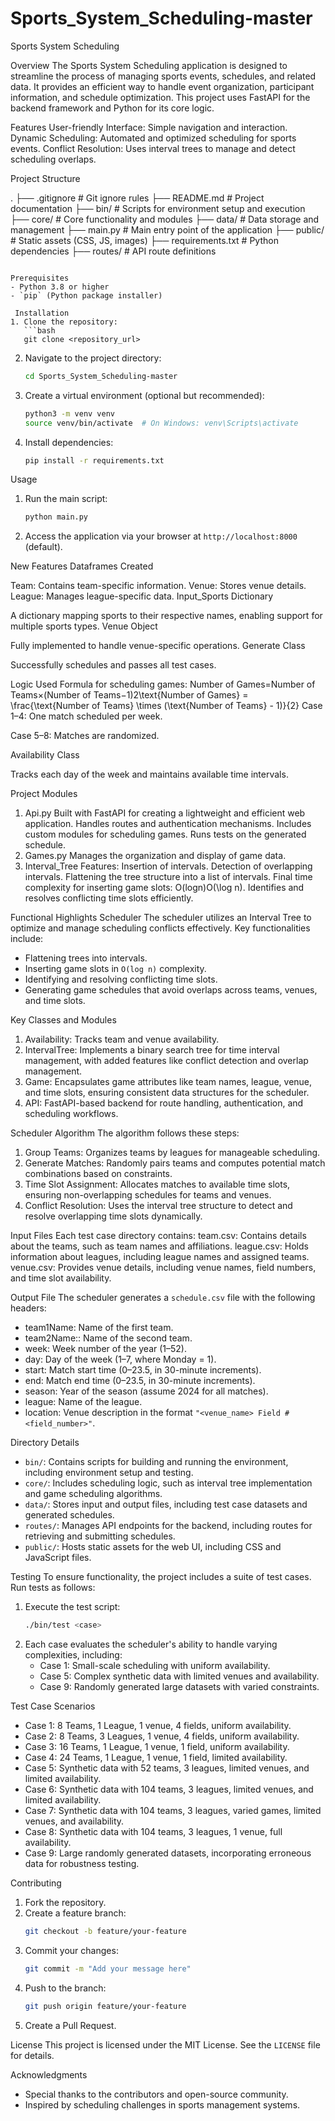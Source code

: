 # Sports_System_Scheduling-master

Sports System Scheduling

Overview
The Sports System Scheduling application is designed to streamline the process of managing sports events, schedules, and related data. It provides an efficient way to handle event organization, participant information, and schedule optimization. This project uses FastAPI for the backend framework and Python for its core logic.

Features
User-friendly Interface: Simple navigation and interaction.
Dynamic Scheduling: Automated and optimized scheduling for sports events.
Conflict Resolution: Uses interval trees to manage and detect scheduling overlaps.

Project Structure

.
├── .gitignore             # Git ignore rules
├── README.md              # Project documentation
├── bin/                   # Scripts for environment setup and execution
├── core/                  # Core functionality and modules
├── data/                  # Data storage and management
├── main.py                # Main entry point of the application
├── public/                # Static assets (CSS, JS, images)
├── requirements.txt       # Python dependencies
├── routes/                # API route definitions
```

Prerequisites
- Python 3.8 or higher
- `pip` (Python package installer)

 Installation
1. Clone the repository:
   ```bash
   git clone <repository_url>
   ```

2. Navigate to the project directory:
   ```bash
   cd Sports_System_Scheduling-master
   ```

3. Create a virtual environment (optional but recommended):
   ```bash
   python3 -m venv venv
   source venv/bin/activate  # On Windows: venv\Scripts\activate
   ```

4. Install dependencies:
   ```bash
   pip install -r requirements.txt
   ```

Usage
1. Run the main script:
   ```bash
   python main.py
   ```

2. Access the application via your browser at `http://localhost:8000` (default).




New Features
Dataframes Created


Team: Contains team-specific information.
Venue: Stores venue details.
League: Manages league-specific data.
Input_Sports Dictionary


A dictionary mapping sports to their respective names, enabling support for multiple sports types.
Venue Object


Fully implemented to handle venue-specific operations.
Generate Class


Successfully schedules and passes all test cases.

Logic Used
Formula for scheduling games:
 Number of Games=Number of Teams×(Number of Teams−1)2\text{Number of Games} = \frac{\text{Number of Teams} \times (\text{Number of Teams} - 1)}{2}
Case 1–4: One match scheduled per week.


Case 5–8: Matches are randomized.


Availability Class


Tracks each day of the week and maintains available time intervals.

Project Modules
1. Api.py
Built with FastAPI for creating a lightweight and efficient web application.
Handles routes and authentication mechanisms.
Includes custom modules for scheduling games.
Runs tests on the generated schedule.
2. Games.py
Manages the organization and display of game data.
3. Interval_Tree
Features:
Insertion of intervals.
Detection of overlapping intervals.
Flattening the tree structure into a list of intervals.
Final time complexity for inserting game slots: O(log⁡n)O(\log n).
Identifies and resolves conflicting time slots efficiently.


Functional Highlights
Scheduler
The scheduler utilizes an Interval Tree to optimize and manage scheduling conflicts effectively. Key functionalities include:
- Flattening trees into intervals.
- Inserting game slots in `O(log n)` complexity.
- Identifying and resolving conflicting time slots.
- Generating game schedules that avoid overlaps across teams, venues, and time slots.

Key Classes and Modules
1. Availability: Tracks team and venue availability.
2. IntervalTree: Implements a binary search tree for time interval management, with added features like conflict detection and overlap management.
3. Game: Encapsulates game attributes like team names, league, venue, and time slots, ensuring consistent data structures for the scheduler.
4. API: FastAPI-based backend for route handling, authentication, and scheduling workflows.

Scheduler Algorithm
The algorithm follows these steps:
1. Group Teams: Organizes teams by leagues for manageable scheduling.
2. Generate Matches: Randomly pairs teams and computes potential match combinations based on constraints.
3. Time Slot Assignment: Allocates matches to available time slots, ensuring non-overlapping schedules for teams and venues.
4. Conflict Resolution: Uses the interval tree structure to detect and resolve overlapping time slots dynamically.

Input Files
Each test case directory contains:
team.csv: Contains details about the teams, such as team names and affiliations.
league.csv: Holds information about leagues, including league names and assigned teams.
venue.csv: Provides venue details, including venue names, field numbers, and time slot availability.

Output File
The scheduler generates a `schedule.csv` file with the following headers:
- team1Name: Name of the first team.
- team2Name:: Name of the second team.
- week: Week number of the year (1–52).
- day: Day of the week (1–7, where Monday = 1).
- start: Match start time (0–23.5, in 30-minute increments).
- end: Match end time (0–23.5, in 30-minute increments).
- season: Year of the season (assume 2024 for all matches).
- league: Name of the league.
- location: Venue description in the format `"<venue_name> Field #<field_number>"`.

Directory Details
- `bin/`: Contains scripts for building and running the environment, including environment setup and testing.
- `core/`: Includes scheduling logic, such as interval tree implementation and game scheduling algorithms.
- `data/`: Stores input and output files, including test case datasets and generated schedules.
- `routes/`: Manages API endpoints for the backend, including routes for retrieving and submitting schedules.
- `public/`: Hosts static assets for the web UI, including CSS and JavaScript files.

Testing
To ensure functionality, the project includes a suite of test cases. Run tests as follows:
1. Execute the test script:
   ```bash
   ./bin/test <case>
   ```
2. Each case evaluates the scheduler's ability to handle varying complexities, including:
   - Case 1: Small-scale scheduling with uniform availability.
   - Case 5: Complex synthetic data with limited venues and availability.
   - Case 9: Randomly generated large datasets with varied constraints.

Test Case Scenarios
- Case 1: 8 Teams, 1 League, 1 venue, 4 fields, uniform availability.
- Case 2: 8 Teams, 3 Leagues, 1 venue, 4 fields, uniform availability.
- Case 3: 16 Teams, 1 League, 1 venue, 1 field, uniform availability.
- Case 4: 24 Teams, 1 League, 1 venue, 1 field, limited availability.
- Case 5: Synthetic data with 52 teams, 3 leagues, limited venues, and limited availability.
- Case 6: Synthetic data with 104 teams, 3 leagues, limited venues, and limited availability.
- Case 7: Synthetic data with 104 teams, 3 leagues, varied games, limited venues, and availability.
- Case 8: Synthetic data with 104 teams, 3 leagues, 1 venue, full availability.
- Case 9: Large randomly generated datasets, incorporating erroneous data for robustness testing.

Contributing
1. Fork the repository.
2. Create a feature branch:
   ```bash
   git checkout -b feature/your-feature
   ```
3. Commit your changes:
   ```bash
   git commit -m "Add your message here"
   ```
4. Push to the branch:
   ```bash
   git push origin feature/your-feature
   ```
5. Create a Pull Request.

License
This project is licensed under the MIT License. See the `LICENSE` file for details.

Acknowledgments
- Special thanks to the contributors and open-source community.
- Inspired by scheduling challenges in sports management systems.

